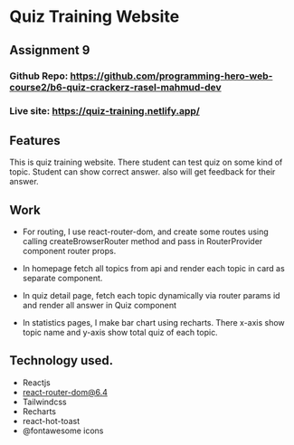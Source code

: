 # Quiz Training Website

## Assignment 9

### Github Repo: https://github.com/programming-hero-web-course2/b6-quiz-crackerz-rasel-mahmud-dev

### Live site: https://quiz-training.netlify.app/


## Features
This is quiz training website. There student can test quiz on some kind of topic.
Student can show correct answer. also will get feedback for their answer.

## Work
- For routing, I use react-router-dom, and create some routes using calling createBrowserRouter method and pass in RouterProvider component router props.

- In homepage fetch all topics from api and render each topic in card as separate component.

- In quiz detail page, fetch each topic dynamically via router params id and render all answer in Quiz component

- In statistics pages, I make bar chart using recharts. There x-axis show topic name and y-axis show total quiz of each topic.


## Technology used.

- Reactjs
- react-router-dom@6.4
- Tailwindcss
- Recharts
- react-hot-toast
- @fontawesome icons

